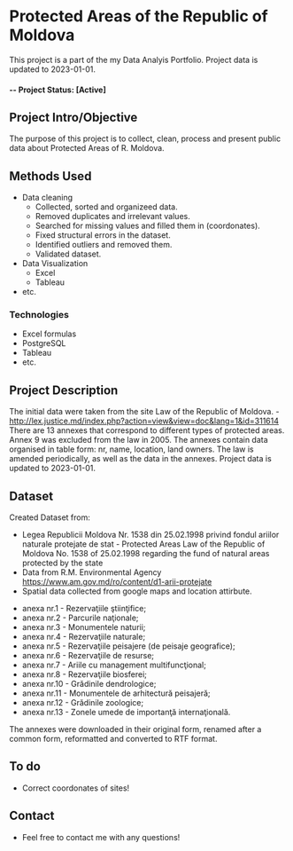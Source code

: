 # Protected Areas of the Republic of Moldova
This project is a part of the my Data Analyis Portfolio.
Project data is updated to 2023-01-01.

#### -- Project Status: [Active]

## Project Intro/Objective
The purpose of this project is to collect, clean, process and present public data about Protected Areas of R. Moldova. 

## Methods Used
* Data cleaning
   - Collected, sorted and organizeed data.
   - Removed duplicates and irrelevant values.
   - Searched for missing values and filled them in (coordonates).
   - Fixed structural errors in the dataset.
   - Identified outliers and removed them.
   - Validated dataset.
* Data Visualization
   - Excel
   - Tableau 
* etc.

### Technologies
* Excel formulas 
* PostgreSQL
* Tableau
* etc. 

## Project Description
The initial data were taken from the site Law of the Republic of Moldova. - http://lex.justice.md/index.php?action=view&view=doc&lang=1&id=311614
There are 13 annexes that correspond to different types of protected areas. 
Annex 9 was excluded from the law in 2005. 
The annexes contain data organised in table form: nr, name, location, land owners. 
The law is amended periodically, as well as the data in the annexes. 
Project data is updated to 2023-01-01.

## Dataset

Created Dataset from:
* Legea Republicii Moldova Nr. 1538 din 25.02.1998 privind fondul ariilor naturale protejate de stat - Protected Areas Law of the Republic of Moldova No. 1538 of 25.02.1998 regarding the fund of natural areas protected by the state 
* Data from R.M. Environmental Agency https://www.am.gov.md/ro/content/d1-arii-protejate
* Spatial data collected from google maps and location attirbute.

- anexa nr.1 - Rezervaţiile ştiinţifice;
- anexa nr.2 - Parcurile naţionale;
- anexa nr.3 - Monumentele naturii;
- anexa nr.4 - Rezervaţiile naturale;
- anexa nr.5 - Rezervaţiile peisajere (de peisaje geografice);
- anexa nr.6 - Rezervaţiile de resurse;
- anexa nr.7 - Ariile cu management multifuncţional;
- anexa nr.8 - Rezervaţiile biosferei;
- anexa nr.10 - Grădinile dendrologice;
- anexa nr.11 - Monumentele de arhitectură peisajeră;
- anexa nr.12 - Grădinile zoologice;
- anexa nr.13 - Zonele umede de importanţă internaţională.

The annexes were downloaded in their original form, renamed after a common form, reformatted and converted to RTF format.

## To do
* Correct coordonates of sites!

## Contact
* Feel free to contact me with any questions!
